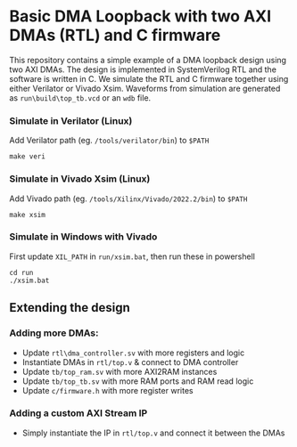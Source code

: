 # Basic DMA Loopback with two AXI DMAs (RTL) and C firmware

This repository contains a simple example of a DMA loopback design using two AXI DMAs. 
The design is implemented in SystemVerilog RTL and the software is written in C.
We simulate the RTL and C firmware together using either Verilator or Vivado Xsim.
Waveforms from simulation are generated as `run\build\top_tb.vcd` or an `wdb` file.

### Simulate in Verilator (Linux)

Add Verilator path (eg. `/tools/verilator/bin`) to `$PATH`
```
make veri
```

### Simulate in Vivado Xsim (Linux)

Add Vivado path (eg. `/tools/Xilinx/Vivado/2022.2/bin`) to `$PATH`
```
make xsim
```

### Simulate in Windows with Vivado

First update `XIL_PATH` in `run/xsim.bat`, then run these in powershell
```
cd run
./xsim.bat
```

## Extending the design

### Adding more DMAs:

- Update `rtl\dma_controller.sv` with more registers and logic
- Instantiate DMAs in `rtl/top.v` & connect to DMA controller
- Update `tb/top_ram.sv` with more AXI2RAM instances
- Update `tb/top_tb.sv` with more RAM ports and RAM read logic
- Update `c/firmware.h` with more register writes

### Adding a custom AXI Stream IP

- Simply instantiate the IP in `rtl/top.v` and connect it between the DMAs